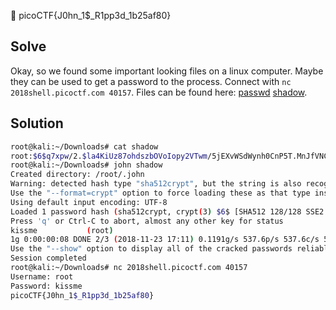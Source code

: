:checkered_flag: picoCTF{J0hn_1$_R1pp3d_1b25af80}

## Solve
Okay, so we found some important looking files on a linux computer. Maybe they can be used to get a password to the process. Connect with `nc 2018shell.picoctf.com 40157`. Files can be found here: [passwd](https://2018shell.picoctf.com/static/7a017af70c0b86ab002896616376499e/passwd) [shadow](https://2018shell.picoctf.com/static/7a017af70c0b86ab002896616376499e/shadow).

## Solution
```bash
root@kali:~/Downloads# cat shadow
root:$6$q7xpw/2.$la4KiUz87ohdszbOVoIopy2VTwm/5jEXvWSdWynh0CnP5T.MnJfVNCzp3IfJMHUNuBhr1ewcYd8PyeKHqHQoe.:17770:0:99999:7:::
root@kali:~/Downloads# john shadow
Created directory: /root/.john
Warning: detected hash type "sha512crypt", but the string is also recognized as "crypt"
Use the "--format=crypt" option to force loading these as that type instead
Using default input encoding: UTF-8
Loaded 1 password hash (sha512crypt, crypt(3) $6$ [SHA512 128/128 SSE2 2x])
Press 'q' or Ctrl-C to abort, almost any other key for status
kissme           (root)
1g 0:00:00:08 DONE 2/3 (2018-11-23 17:11) 0.1191g/s 537.6p/s 537.6c/s 537.6C/s keller..mermaid
Use the "--show" option to display all of the cracked passwords reliably
Session completed
root@kali:~/Downloads# nc 2018shell.picoctf.com 40157
Username: root
Password: kissme
picoCTF{J0hn_1$_R1pp3d_1b25af80}
```
